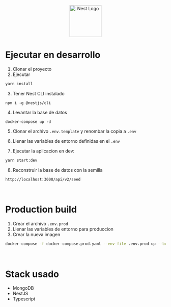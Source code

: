 <p align="center">
  <a href="http://nestjs.com/" target="blank"><img src="https://nestjs.com/img/logo-small.svg" width="100" alt="Nest Logo" /></a>
</p>

# Ejecutar en desarrollo

1. Clonar el proyecto
2. Ejecutar

```bash
yarn install
```

3. Tener Nest CLI instalado

```
npm i -g @nestjs/cli
```

4. Levantar la base de datos

```
docker-compose up -d
```

5. Clonar el archivo `.env.template` y renombar la copia a `.env`

6. Llenar las variables de entorno definidas en el `.env`

7. Ejecutar la aplicacion en dev:

```bash
yarn start:dev
```

8. Reconstruir la base de datos con la semilla

```
http://localhost:3000/api/v2/seed
```

<br/>

# Production build

1. Crear el archivo `.env.prod`
2. Llenar las variables de entorno para produccion
3. Crear la nueva imagen

```bash
docker-compose -f docker-compose.prod.yaml --env-file .env.prod up --build
```

<br/>

# Stack usado

- MongoDB
- NestJS
- Typescript
